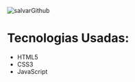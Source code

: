 ![salvarGithub](https://user-images.githubusercontent.com/43753293/116318968-1258c680-a78c-11eb-906c-61f32224a805.png)

# Tecnologias Usadas:

- HTML5
- CSS3
- JavaScript


